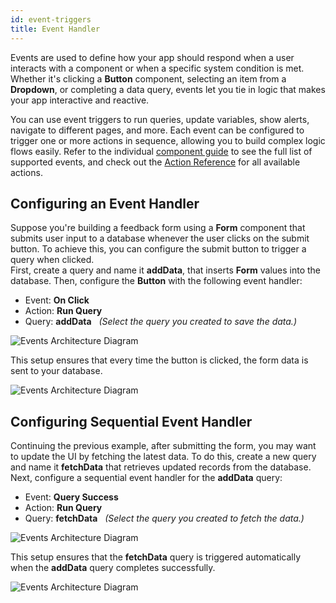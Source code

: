 ```yaml
---
id: event-triggers
title: Event Handler
---
```


Events are used to define how your app should respond when a user interacts with a component or when a specific system condition is met. Whether it's clicking a **Button** component, selecting an item from a **Dropdown**, or completing a data query, events let you tie in logic that makes your app interactive and reactive.

You can use event triggers to run queries, update variables, show alerts, navigate to different pages, and more. Each event can be configured to trigger one or more actions in sequence, allowing you to build complex logic flows easily. Refer to the individual [component guide](#) to see the full list of supported events, and check out the [Action Reference](#) for all available actions.

## Configuring an Event Handler

Suppose you're building a feedback form using a **Form** component that submits user input to a database whenever the user clicks on the submit button. To achieve this, you can configure the submit button to trigger a query when clicked. <br/>
First, create a query and name it **addData**, that inserts **Form** values into the database. Then, configure the **Button** with the following event handler:
- Event: **On Click**
- Action: **Run Query**
- Query: **addData** &nbsp; *(Select the query you created to save the data.)*

<img className="screenshot-full img-l" src="/img/app-builder/events/event-handler/form.png" alt="Events Architecture Diagram"/>

This setup ensures that every time the button is clicked, the form data is sent to your database.

<img className="screenshot-full img-full" src="/img/app-builder/events/event-handler/dig.png" alt="Events Architecture Diagram"/>

## Configuring Sequential Event Handler

Continuing the previous example, after submitting the form, you may want to update the UI by fetching the latest data. To do this, create a new query and name it **fetchData** that retrieves updated records from the database. <br/>
Next, configure a sequential event handler for the **addData** query:
- Event: **Query Success**
- Action: **Run Query**
- Query: **fetchData** &nbsp; *(Select the query you created to fetch the data.)*

<img className="screenshot-full img-full" src="/img/app-builder/events/event-handler/query.png" alt="Events Architecture Diagram"/>

This setup ensures that the **fetchData** query is triggered automatically when the **addData** query completes successfully.

<img className="screenshot-full img-full" src="/img/app-builder/events/event-handler/query-dig.png" alt="Events Architecture Diagram"/>
